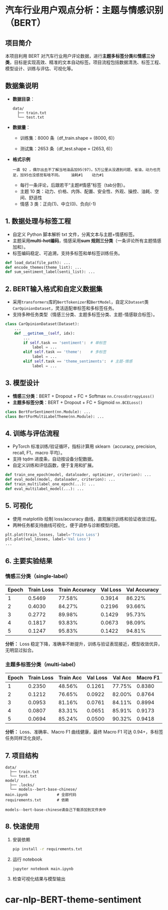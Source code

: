 # 汽车行业用户观点分析：主题与情感识别（BERT）

## 项目简介

本项目利用 BERT 对汽车行业用户评论数据，进行**主题多标签分类**和**情感三分类**，目标是实现高效、精准的文本自动标签。项目流程包括数据清洗、标签工程、模型设计、训练与评估、可视化等。


## 数据集说明

* **数据目录**：

  ```
  data/
    ├── train.txt
    └── test.txt
  ```
* **数据量**：

    - 训练集：8000 条（df_train.shape = (8000, 6)）
    
    - 测试集：2653 条（df_test.shape = (2653, 6)）

* **格式示例**

  ```
  一直 92 ，偶尔出去不了解当地油品加95(97)。5万公里从没遇到问题，省油，动力也充足，加95也没感觉有啥不同。	油耗#1	动力#1
  ```

  * 每行一条评论，后跟若干“主题#情感”标签（tab分割）。
  * 主题 10 类：动力、价格、内饰、配置、安全性、外观、操控、油耗、空间、舒适性
  * 情感 3 类：正向(1)、中立(0)、负向(-1)


## 1. 数据处理与标签工程

* 自定义 Python 脚本解析 txt 文件，分离文本与主题+情感标签。
* 主题采用**multi-hot编码**，情感采用**sum 规则三分类**（一条评论所有主题情感加和）。
* 标签编码稳定、可追溯，支持多标签和单标签训练任务。

```python
def load_data(file_path): ...
def encode_themes(theme_list): ...
def sum_sentiment_label(senti_list): ...
```

## 2. BERT输入格式和自定义数据集

* 采用`transformers`库的`BertTokenizer`和`BertModel`，自定义`Dataset`类`CarOpinionDataset`，灵活适配单标签和多标签任务。
* 支持多种任务类型（情感三分类、主题多标签分类、主题-情感联合标签）。

```python
class CarOpinionDataset(Dataset):
    ...
    def __getitem__(self, idx):
        ...
        if self.task == 'sentiment':  # 单标签
            label = ...
        elif self.task == 'theme':    # 多标签
            label = ...
        elif self.task == 'theme_sentiments':  # 主题-情感
            label = ...
```


## 3. 模型设计

* **情感三分类**：BERT + Dropout + FC + Softmax
  `nn.CrossEntropyLoss()`
* **主题多标签分类**：BERT + Dropout + FC + Sigmoid
  `nn.BCELoss()`

```python
class BertForSentiment(nn.Module): ...
class BertForMultiLabelTheme(nn.Module): ...
```

## 4. 训练与评估流程

* PyTorch 标准训练/验证循环，指标计算用 sklearn（accuracy, precision, recall, F1，macro 平均）。
* 支持 tqdm 进度条，自动按设备分配数据。
* 自定义训练和评估函数，便于复用和扩展。

```python
def train_one_epoch(model, dataloader, optimizer, criterion): ...
def eval_model(model, dataloader, criterion): ...
def train_multilabel_one_epoch(...): ...
def eval_multilabel_model(...): ...
```


## 5. 可视化

* 使用 matplotlib 绘制 loss/accuracy 曲线，直观展示训练和验证收敛过程。
* 两种任务都支持曲线可视化，便于调参与诊断模型问题。

```python
plt.plot(train_losses, label='Train Loss')
plt.plot(val_losses, label='Val Loss')
...
```


## 6. 主要实验结果

### 情感三分类（single-label）

| Epoch | Train Loss | Train Accuracy | Val Loss | Val Accuracy |
| ----- | ---------- | -------------- | -------- | ------------ |
| 1     | 0.5469     | 77.58%         | 0.3914   | 86.22%       |
| 2     | 0.4030     | 84.27%         | 0.2196   | 93.66%       |
| 3     | 0.2772     | 89.98%         | 0.1429   | 95.73%       |
| 4     | 0.1817     | 93.83%         | 0.0673   | 98.09%       |
| 5     | 0.1247     | 95.83%         | 0.1422   | 94.81%       |

**分析：**
Loss 稳定下降，准确率不断提升，训练与验证表现接近，模型收敛优异，无明显过拟合。


### 主题多标签分类（multi-label）

| Epoch | Train Loss | Train Acc | Val Loss | Val Acc | Macro F1 |
| ----- | ---------- | --------- | -------- | ------- | -------- |
| 1     | 0.2350     | 48.56%    | 0.1261   | 77.75%  | 0.8380   |
| 2     | 0.1212     | 76.65%    | 0.0922   | 82.00%  | 0.8764   |
| 3     | 0.0953     | 81.16%    | 0.0761   | 84.11%  | 0.8994   |
| 4     | 0.0807     | 83.31%    | 0.0651   | 85.91%  | 0.9173   |
| 5     | 0.0694     | 85.24%    | 0.0500   | 90.32%  | 0.9418   |

**分析：**
Loss、准确率、Macro F1 曲线健康，最终 Macro F1 可达 0.94+，多标签任务同样泛化良好。


## 7. 项目结构

```
data/
  ├── train.txt
  └── test.txt
model/
  ├── .locks/
  └── models--bert-base-chinese/
main.ipynb             # 全部代码
requirements.txt       # 依赖

models--bert-base-chinese请自己下载添加到文件夹中
```



## 8. 快速使用

1. 安装依赖

   ```bash
   pip install -r requirements.txt
   ```
2. 运行 notebook

   ```bash
   jupyter notebook main.ipynb
   ```
3. 检查可视化结果与模型输出

# car-nlp-BERT-theme-sentiment
